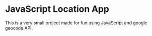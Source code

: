 # JavaScript Location App

This is a very small project made for fun using JavaScript and google geocode API.

